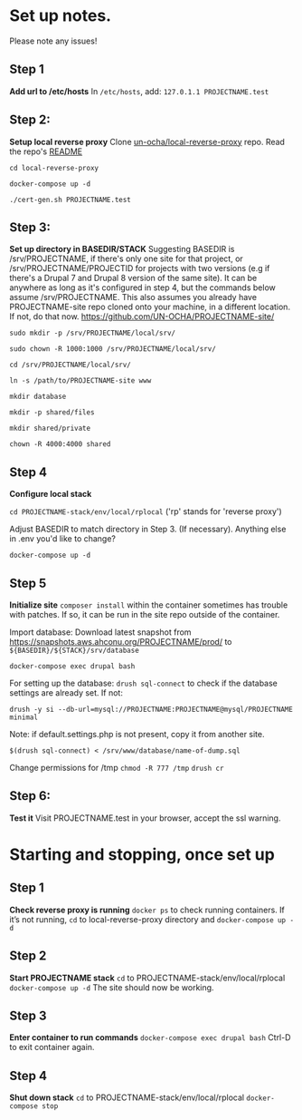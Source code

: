 # Set up notes.

Please note any issues!

## Step 1
**Add url to /etc/hosts**
In `/etc/hosts`, add:
`127.0.1.1 PROJECTNAME.test`

## Step 2:
**Setup local reverse proxy**
Clone [un-ocha/local-reverse-proxy](https://github.com/UN-OCHA/local-reverse-proxy) repo.
Read the repo's [README](https://github.com/UN-OCHA/local-reverse-proxy/blob/main/README.md)

`cd local-reverse-proxy`

`docker-compose up -d`

`./cert-gen.sh PROJECTNAME.test`

## Step 3:
**Set up directory in BASEDIR/STACK**
Suggesting BASEDIR is /srv/PROJECTNAME, if there's only one site for that project, or /srv/PROJECTNAME/PROJECTID for projects with two versions (e.g if there's a Drupal 7 and Drupal 8 version of the same site).
It can be anywhere as long as it's configured in step 4, but the commands below assume /srv/PROJECTNAME.
This also assumes you already have PROJECTNAME-site repo cloned onto your machine, in a different location. If not, do that now. https://github.com/UN-OCHA/PROJECTNAME-site/

`sudo mkdir -p /srv/PROJECTNAME/local/srv/`

`sudo chown -R 1000:1000 /srv/PROJECTNAME/local/srv/`

`cd /srv/PROJECTNAME/local/srv/`

`ln -s /path/to/PROJECTNAME-site www`

`mkdir database`

`mkdir -p shared/files`

`mkdir shared/private`

`chown -R 4000:4000 shared`

## Step 4
**Configure local stack**

`cd PROJECTNAME-stack/env/local/rplocal`
('rp' stands for 'reverse proxy')

Adjust BASEDIR to match directory in Step 3. (If necessary).
Anything else in .env you'd like to change?

`docker-compose up -d`

## Step 5
**Initialize site**
`composer install` within the container sometimes has trouble with patches. If so, it can be run in the site repo outside of the container.

Import database:
Download latest snapshot from https://snapshots.aws.ahconu.org/PROJECTNAME/prod/
to `${BASEDIR}/${STACK}/srv/database`

`docker-compose exec drupal bash`

For setting up the database:
`drush sql-connect` to check if the database settings are already set. If not:

`drush -y si --db-url=mysql://PROJECTNAME:PROJECTNAME@mysql/PROJECTNAME minimal`

Note: if default.settings.php is not present, copy it from another site.

`$(drush sql-connect) < /srv/www/database/name-of-dump.sql`

Change permissions for /tmp
`chmod -R 777 /tmp`
`drush cr`

## Step 6:
**Test it**
Visit PROJECTNAME.test in your browser, accept the ssl warning.


# Starting and stopping, once set up

## Step 1
**Check reverse proxy is running**
`docker ps` to check running containers.
If it’s not running, `cd` to local-reverse-proxy directory and
`docker-compose up -d`

## Step 2
**Start PROJECTNAME stack**
`cd` to PROJECTNAME-stack/env/local/rplocal
`docker-compose up -d`
The site should now be working.

## Step 3
**Enter container to run commands**
`docker-compose exec drupal bash`
Ctrl-D to exit container again.

## Step 4
**Shut down stack**
`cd` to PROJECTNAME-stack/env/local/rplocal
`docker-compose stop`
